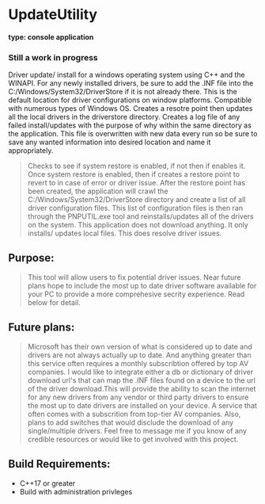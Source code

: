 # **UpdateUtility**
#### type: console application 
### Still a work in progress
Driver update/ install for a windows operating system using C++ and the WINAPI. For any newly installed drivers, be sure to add the .INF file into the C:/Windows/System32/DriverStore if it is not already there. This is the default location for driver configurations on window platforms. Compatible with numerous types of Windows OS. Creates a resotre point then updates all the local drivers in the driverstore directory. Creates a log file of any failed install/updates with the purpose of why within the same directory as the application. This file is overwritten with new data every run so be sure to save any wanted information into desired location and name it appropriately.

> Checks to see if system restore is enabled, if not then if enables it.
> Once system restore is enabled, then if creates a restore point to revert to in case of error or driver issue.
> After the restore point has been created, the application will crawl the C:/Windows/System32/DriverStore directory and create a list of all driver configuration files.
> This list of configuration files is then ran through the PNPUTIL.exe tool and reinstalls/updates all of the drivers on the system.
> This application does not download anything. It only installs/ updates local files. This does resolve driver issues.

## Purpose:
> This tool will allow users to fix potential driver issues. Near future plans hope to include the most up to date driver software available for your PC to provide a more comprehesive secrity 
 experience. Read below for detail.

## Future plans:
> Microsoft has their own version of what is considered up to date and drivers are not always actually up to date. And anything greater than this service often requires a monthly subscribtion offered by top AV companies. I would like to integrate either a db or dictionary of driver download url's that can map the .INF files found on a device to the url of the driver download.This will  provide the ability to scan the internet for any new drivers from any vendor or third party drivers to ensure the most up to date drivers are installed on your device. A service that often comes with a subscrition from top-tier AV companies. Also, plans to add switches that would disclude the download of any single/multiple drivers. Feel free to message me if you know of any credible resources or would like to get involved with this project.

## Build Requirements:
- C++17 or greater
- Build with administration privleges

<!-- ## Current exe MD5 file hash:
> d71a0c19a3f0c26a38ce2eb4cf3f916f
>
> Please verify file hash for integrity.

Download the most current version <a href="https://github.com/Node0o1/UpdateUtility/blob/main/executable/Windows_Driver_Update_Utility.exe"> **here** </a>. -->

